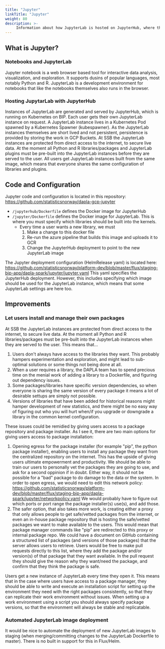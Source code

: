 ```yaml
---
title: "Jupyter"
linkTitle: "Jupyter"
weight: 80
description: >-
     Information about how JupyterLab is hosted on JupyterHub, where the code and configuration is, and what improvements could be made
---
```


## What is Jupyter?

### Notebooks and JupyterLab
Jupyter notebook is a web browser based tool for interactive data analysis, visualization, and exploration. It supports dusins of popular languages, most notably Python and R. JupyterLab is a development environment for notebooks that like the notebooks themselves also runs in the browser. 

### Hosting JupytarLab with JupyterHub
Instances of JupyterLab are generated and served by JupyterHub, which is running on Kubernetes on BIP. Each user gets their own JupyterLab instance on request. A JupyterLab instance lives in a Kubernetes Pod spawned by a Kubernetes Spawner (kubespawner). As the JupyterLab instances themselves are short lived and not persistent, persistence is provided by storing the work in GCP Buckets. At SSB the JupyterLab instances are protected from direct access to the internet, to secure live data. At the moment all Python and R libraries/packages and JupyterLab plugins must be pre-built into the JupyterLab instances before they are served to the user. All users get JupyterLab instances built from the same image, which means that everyone shares the same configuration of libraries and plugins.

## Code and Configuration
Jupyter code and configuration is located in this repository: https://github.com/statisticsnorway/dapla-gcp-jupyter
- `/jupyterhub/Dockerfile` defines the Docker image for JupyterHub
- `/jupyter/Dockerfile` defines the Docker image for JupyterLab. This is where you must specify which libraries should be built into the kernels. 
     - Every time a user wants a new library, we must 
          1. Make a change to this docker file 
          2. Re-run the azure pipeline that builds this image and uploads it to GCR 
          3. Change the JupyterHub deployment to point to the new JupyterLab image

The Jupyter deployment configuration (HelmRelease yaml) is located here: https://github.com/statisticsnorway/platform-dev/blob/master/flux/staging-bip-app/dapla-spark/jupyter/jupyter.yaml
This yaml specifies the JupyterHub deployment. However, this includes specifying which image should be used for the JupyterLab instance, which means that some JupyterLab settings are here too.

## Improvements

### Let users install and manage their own packages
At SSB the JupyterLab instances are protected from direct access to the internet, to secure live data. At the moment all Python and R libraries/packages must be pre-built into the JupyterLab instances when they are served to the user. This means that...
1. Users don't always have access to the libraries they want. This probably hampers experimentation and exploration, and might lead to sub-optimal solutions or some things not being done at all.
2. When a user requires a library, the DAPLA team has to spend precious time on the menial work of adding a library to a Dockerfile, and figuring out dependency issues. 
3. Some packages/libraries have specific version dependencies, so when everyone is sharing the same version of every package it means a lot of desirable settups are simply not possible. 
4. Versions of libraries that have been added for historical reasons might hamper development of new statistics, and there might be no easy way of figuring out who you will hurt when/if you upgrade or downgrade a library in the common kernel configuration.

These issues could be remidied by giving users access to a package repository and package installer. As I see it, there are two main options for giving users access to package installation: 
1. Opening egress for the package installer (for example "pip", the python package installer), enabling users to install any package they want from the centralized repository on the internet. This has the upside of giving users ultimate empowerment and productivity. We should be able to train our users to personally vet the packages they are going to use, and ask for a second oppinion if in doubt. Either way, it should not be possible for a "bad" package to do damage to the data or the system. In order to open egress, we would need to edit this network policy: https://github.com/statisticsnorway/platform-dev/blob/master/flux/staging-bip-app/dapla-spark/jupyter/networkpolicy.yaml We would probably have to figure out which ports or port range the package installer(s) use(s), and add those.
2. The safer option, that also takes more work, is creating either a proxy that only allows people to get safe/vetted packages from the internet, or even an in-house package repository that is hosting the safe/vetted packages we want to make available to the users. This would mean that package manager commands like "pip" are redirected to this proxy or internal package repo. We could have a document on GitHub containing a structured list of packages (and versions of those packages) that the server allows users to retrieve. Users would be free to make pull requests directly to this list, where they add the package and/or version(s) of that package that they want available. In the pull request they should give the reason why they want/need the package, and confirm that they think the package is safe. 

Users get a new instance of JupyterLab every time they open it. This means that in the case where users have access to a package manager, they should be able to write and execute an installation script for setting up the environment they need with the right packages consistently, so that they can replicate their work environment without issues. When setting up a work environment using a script you should always specify package versions, so that the environment will always be stable and replicatable. 

### Automated JupyterLab image deployment
It would be nice to automate the deployment of new JupyterLab images to staging (when merging/committing changes to the JupyterLab Dockerfile to master). There is no built in support for this in Flux/Helm.
